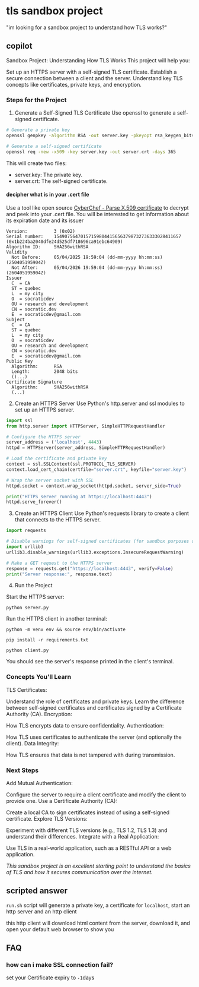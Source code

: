 # tls sandbox project

"im looking for a sandbox project to understand how TLS works?"

## copilot

Sandbox Project: Understanding How TLS Works
This project will help you:

Set up an HTTPS server with a self-signed TLS certificate.
Establish a secure connection between a client and the server.
Understand key TLS concepts like certificates, private keys, and encryption.

### Steps for the Project

1. Generate a Self-Signed TLS Certificate
   Use openssl to generate a self-signed certificate.

```bash
# Generate a private key
openssl genpkey -algorithm RSA -out server.key -pkeyopt rsa_keygen_bits:2048

# Generate a self-signed certificate
openssl req -new -x509 -key server.key -out server.crt -days 365
```

This will create two files:

- server.key: The private key.
- server.crt: The self-signed certificate.

#### decipher what is in your .cert file

Use a tool like open source
[CyberChef - Parse X.509
certificate](<https://gchq.github.io/CyberChef/#recipe=Parse_X.509_certificate('PEM')>)
to decrypt and peek into your .cert file. You will be interested to get
information about its expiration date and its issuer

```
Version:          3 (0x02)
Serial number:    154907564701571598044156563798732736333028411657 (0x1b224ba2040dfe24d525df718696ca91ebc64909)
Algorithm ID:     SHA256withRSA
Validity
  Not Before:     05/04/2025 19:59:04 (dd-mm-yyyy hh:mm:ss) (250405195904Z)
  Not After:      05/04/2026 19:59:04 (dd-mm-yyyy hh:mm:ss) (260405195904Z)
Issuer
  C  = CA
  ST = quebec
  L  = my city
  O  = socraticdev
  OU = research and development
  CN = socratic.dev
  E  = socraticdev@gmail.com
Subject
  C  = CA
  ST = quebec
  L  = my city
  O  = socraticdev
  OU = research and development
  CN = socratic.dev
  E  = socraticdev@gmail.com
Public Key
  Algorithm:      RSA
  Length:         2048 bits
  ()...)
Certificate Signature
  Algorithm:      SHA256withRSA
  (...)
```

2. Create an HTTPS Server
   Use Python's http.server and ssl modules to set up an HTTPS server.

```python
import ssl
from http.server import HTTPServer, SimpleHTTPRequestHandler

# Configure the HTTPS server
server_address = ('localhost', 4443)
httpd = HTTPServer(server_address, SimpleHTTPRequestHandler)

# Load the certificate and private key
context = ssl.SSLContext(ssl.PROTOCOL_TLS_SERVER)
context.load_cert_chain(certfile="server.crt", keyfile="server.key")

# Wrap the server socket with SSL
httpd.socket = context.wrap_socket(httpd.socket, server_side=True)

print("HTTPS server running at https://localhost:4443")
httpd.serve_forever()
```

3. Create an HTTPS Client
   Use Python's requests library to create a client that connects to the HTTPS server.

```python
import requests

# Disable warnings for self-signed certificates (for sandbox purposes only)
import urllib3
urllib3.disable_warnings(urllib3.exceptions.InsecureRequestWarning)

# Make a GET request to the HTTPS server
response = requests.get("https://localhost:4443", verify=False)
print("Server response:", response.text)
```

4. Run the Project

Start the HTTPS server:

```
python server.py
```

Run the HTTPS client in another terminal:

```
python -m venv env && source env/bin/activate

pip install -r requirements.txt

python client.py
```

You should see the server's response printed in the client's terminal.

### Concepts You'll Learn

TLS Certificates:

Understand the role of certificates and private keys.
Learn the difference between self-signed certificates and certificates signed by a Certificate Authority (CA).
Encryption:

How TLS encrypts data to ensure confidentiality.
Authentication:

How TLS uses certificates to authenticate the server (and optionally the client).
Data Integrity:

How TLS ensures that data is not tampered with during transmission.

### Next Steps

Add Mutual Authentication:

Configure the server to require a client certificate and modify the client to provide one.
Use a Certificate Authority (CA):

Create a local CA to sign certificates instead of using a self-signed certificate.
Explore TLS Versions:

Experiment with different TLS versions (e.g., TLS 1.2, TLS 1.3) and understand their differences.
Integrate with a Real Application:

Use TLS in a real-world application, such as a RESTful API or a web application.

_This sandbox project is an excellent starting point to understand the basics of TLS and how it secures communication over the internet._

## scripted answer

`run.sh` script will generate a private key, a certificate for `localhost`,
start an http server and an http client

this http client will download html content from the server, download it, and
open your default web browser to show you

## FAQ

### how can i make SSL connection fail?

set your Certificate expiry to `-1`days

